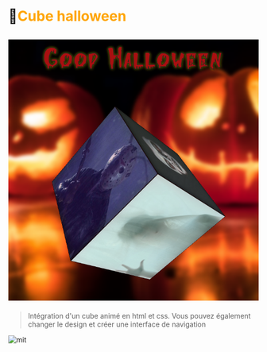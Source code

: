 # 🧟<span style="color:orange">Cube halloween</span>
![cover](asset/cover.PNG)
---
>Intégration d'un cube animé en html et css. Vous pouvez également changer le design et créer une interface de navigation

![mit](https://img.shields.io/aur/license/c
)


